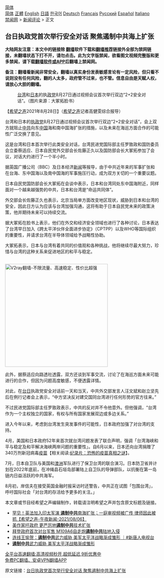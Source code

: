  <!-- 面包屑导航 --> <div class="breadcrumb"><!-- GTranslate: https://gtranslate.io/ -->  <div class="switcher notranslate">  <div class="selected">  <a href="#" onclick="return false;"> 简体</a>  </div>  <div class="option">  <a href="https://www.bannedbook.org" onclick="doGTranslate('zh-CN|zh-CN');jQuery('div.switcher div.selected a').html(jQuery(this).html());return false;" title="简体中文" class="nturl selected"> 简体</a>  <a href="https://www.bannedbook.org/zh-tw/" onclick="doGTranslate('zh-CN|zh-TW');jQuery('div.switcher div.selected a').html(jQuery(this).html());return false;" title="繁體中文" class="nturl"> 正體</a>  <a href="https://www.bannedbook.org/en/" onclick="doGTranslate('zh-CN|en');jQuery('div.switcher div.selected a').html(jQuery(this).html());return false;" title="English" class="nturl"> English</a>  <a href="https://www.bannedbook.org/ja/" onclick="doGTranslate('zh-CN|ja');jQuery('div.switcher div.selected a').html(jQuery(this).html());return false;" title="日本語" class="nturl"> 日語</a>  <a href="https://www.bannedbook.org/ko/" onclick="doGTranslate('zh-CN|ko');jQuery('div.switcher div.selected a').html(jQuery(this).html());return false;" title="한국어" class="nturl"> 한국어</a>  <a href="https://www.bannedbook.org/de/" onclick="doGTranslate('zh-CN|de');jQuery('div.switcher div.selected a').html(jQuery(this).html());return false;" title="Deutsch" class="nturl"> Deutsch</a>  <a href="https://www.bannedbook.org/fr/" onclick="doGTranslate('zh-CN|fr');jQuery('div.switcher div.selected a').html(jQuery(this).html());return false;" title="Français" class="nturl"> Français</a>  <a href="https://www.bannedbook.org/ru/" onclick="doGTranslate('zh-CN|ru');jQuery('div.switcher div.selected a').html(jQuery(this).html());return false;" title="Русский" class="nturl"> Русский</a>  <a href="https://www.bannedbook.org/es/" onclick="doGTranslate('zh-CN|es');jQuery('div.switcher div.selected a').html(jQuery(this).html());return false;" title="Español" class="nturl"> Español</a>  <a href="https://www.bannedbook.org/it/" onclick="doGTranslate('zh-CN|it');jQuery('div.switcher div.selected a').html(jQuery(this).html());return false;" title="Italiano" class="nturl"> Italiano</a>  </div>  </div>      <div class='breadcrumb-sub'><!-- Breadcrumb NavXT 6.3.0 --> <a href="https://www.bannedbook.org/" class="home">禁闻网</a> &gt; <a href="https://www.bannedbook.org/bnews/comments/" class="category">新闻评论</a> &gt; 正文</div></div><h2>台日执政党首次举行安全对话 聚焦遏制中共海上扩张</h2> <p class="notice"><b>大陆网友注意：本文中的链接除 <a href="https://github.com/bannedbook/fanqiang" >翻墙</a>软件下载和<a href="https://github.com/killgcd/justmysocks/blob/master/README.md">翻墙推荐</a>链接外全部为禁网链接，未翻墙状态下打不开，请勿点击。此为文字版禁闻，欲看图文视频完整版和更多禁闻，请下载<a href="https://github.com/bannedbook/fanqiang">翻墙软件或APP</a>后翻墙上禁闻网。</p><p>备注：翻墙看新闻非常安全，翻墙以真实身份发表敏感言论有一定风险，但只看不说则没有任何风险，翻的人太多，政府管不过来，也不管。信息自由是天赋人权，请放心大胆的翻墙。</b></p>  <div class="entry"> <figure> <p><figcaption><a href="https://www.bannedbook.org/bnews/tag/%e5%8f%b0%e6%b9%be/" class="st_tag internal_tag" rel="tag" title="标签 台湾 下的日志">台湾</a>和<a href="https://www.bannedbook.org/bnews/tag/%e6%97%a5%e6%9c%ac/" class="st_tag internal_tag" rel="tag" title="标签 日本 下的日志">日本</a>的执<a href="https://www.bannedbook.org/bnews/tag/%E6%94%BF%E5%85%9A/" class="st_tag internal_tag" rel="tag" title="标签 政党 下的日志">政党</a>8月27日通过视频会议首次举行双边“2+2安全对话”。（图片来源：大冢拓脸书）</figcaption></figure> <p>【<span class='wp_keywordlink_affiliate'><a href="https://www.soundofhope.org" title="希望之声" target="_blank">希望之声</a></span>2021年8月28日】（<a href="https://www.bannedbook.org/bnews/tag/%e5%b8%8c%e6%9c%9b%e4%b9%8b%e5%a3%b0/" class="st_tag internal_tag" rel="tag" title="标签 希望之声 下的日志">希望之声</a>记者高健雯综合报导）</p> <p>台湾和日本的<a href="https://www.bannedbook.org/bnews/tag/%e6%89%a7%e6%94%bf%e5%85%9a/" class="st_tag internal_tag" rel="tag" title="标签 执政党 下的日志">执政党</a>8月27日通过视频会议首次举行双边“2+2安全对话”，会上双方就阻止<a href="https://www.bannedbook.org/bnews/tag/%e4%b8%ad%e5%85%b1/" class="st_tag internal_tag" rel="tag" title="标签 中共 下的日志">中共</a>向东<span class='wp_keywordlink_affiliate'><a href="https://www.bannedbook.org/" title="中国" target="_blank">中国</a></span>海和南中国海扩张的措施，以及未来在海巡方面合作的可能性广泛交换了意见。</p> <p>这是台湾和日本首次举行此类安全对话，台湾民进党国际部主任罗致政和国防委员会立委蔡适应、日本自民党外交部会长佐藤正久以及国防部会长大冢拓参加了会议，对话大约进行了一个半小时。</p> <p>据英国广播公司（BBC）及日本经济<span class='wp_keywordlink_affiliate'><a href="https://www.bannedbook.org/" title="新闻">新闻</a></span>等报导，由于中共近年来的军事扩张和在台海、东中国海以及南中国海的军事施压行动，成为双方关切的一个重要议题。</p>  <p>日本自民党国防部会长大冢拓在会谈中表示，日本和台湾同处东中国海附近，同样面对一个越来越强势的中共，日本和台湾是“命运共同体”。</p> <p>外交部会长佐藤正久也表示，北京当局单方面改变地区现状，威胁到日本和台湾的安全，因此日方认为应该与台湾加强沟通，这将有助于日本自民党未来的政策决策，他并期待未来可以持续交流。</p> <p>据大冢拓在脸书上表示，他们在外交和经济安全领域也进行了各种讨论，日本表达了台湾早日加入《跨太平洋伙伴全面进步协定》（CPTPP）以及WHO等国际组织的重要性，并请求台湾在半导体领域给予战略性协助。</p> <p>大冢拓表示，日本与台湾有着共同的价值观和各种挑战，他将继续尽最大努力，珍惜与台湾的这种关系来促进地区的和平与稳定。</p>  <p><br/><a href="https://github.com/bannedbook/fanqiang/wiki/V2ray%E6%9C%BA%E5%9C%BA"><img src="https://raw.githubusercontent.com/bannedbook/fanqiang/master/v2ss/images/v2free.jpg" width="336" alt="V2ray翻墙-不限流量、高速稳定、性价比超强"></a><br/></p> <p>此外，据蔡适应向路透社透露，双方还谈到军事交流，讨论了在海巡方面未来可能进行的合作，但因为问题高度敏感，不便透露详情。</p> <p>对此，在<a href="https://www.bannedbook.org/bnews/tag/%E5%8F%B0%E6%97%A5/" class="st_tag internal_tag" rel="tag" title="标签 台日 下的日志">台日</a>执政党安全对话前一天和当天，中共外交部发言人汪文斌和赵立坚先后在例行记者会上表示，“中方坚决反对建交国同台湾进行任何形势的官方往来。”</p> <p>不过民进党国际部主任罗致政表示，中共的反对并不令他意外。但他强调，“台湾作为一个主权独立的国家，有权与所有国家发展双边或多边关系。”</p>  <p>进入今年以来，考虑到台湾发生突发事件的可能性，日本政府加强了对台湾的支持。</p> <p>4月，美国和日本政府52年来首次就台湾问题发表了联合声明，强调「台湾海峡和平与稳定及和平解决海峡两岸问题的重要性」。自6月以来，日本还向台湾捐赠了340万剂新冠病毒<span class='wp_keywordlink'><a href="https://www.bannedbook.org/bnews/tculture/20160630/551027.html" title="疫苗" target="_blank">疫苗</a></span>【相关阅读:<a href='https://www.bannedbook.org/bnews/topimagenews/20180408/925060.html' target='_blank'>纪录片：恐怖的疫苗真相之谜</a>】。</p> <p>7月，日本自卫队与美国和<a href="https://www.bannedbook.org/bnews/tag/%e6%be%b3%e6%b4%b2/" class="st_tag internal_tag" rel="tag" title="标签 澳洲 下的日志">澳洲</a>军队进行了保卫台湾的联合演习。日本防卫省并计划在2022年底前，在冲绳县石垣岛部署陆上自卫队的导弹部队，以抗衡在第一岛链内日益活跃的中共海军。</p> <p>8月初，岸信夫在接受英国金融时报采访时还警告，中共正在试图「包围台湾」，呼吁国际社会「对台湾的存活给予更多的关注。」</p>  <p>本文章或节目经希望之声编辑制作，转载请注明希望之声并包含原文标题及链接。 </p> <ul class='op-related-articles' title='相关阅读'> <li><a href='https://www.bannedbook.org/bnews/comments/20210807/1601969.html' target='_blank'>罕见！英法加入印太军演 <b>遏制中共</b>南海扩张；一庭审视频被广传 律师因此被抓【希望之声-午夜新闻-2021/08/06】</a></li> <li><a href='https://www.bannedbook.org/bnews/comments/20210807/1601961.html' target='_blank'>美作家吁政府 更严厉地<b>遏制中共</b>技术扩张</a></li> <li><a href='https://www.bannedbook.org/bnews/comments/20210805/1600578.html' target='_blank'>拜登政府首次对台军售 M109A6自走炮<b>遏制中共</b>陆地入侵</a></li> <li><a href='https://www.bannedbook.org/bnews/bannedvideo/20210623/1572568.html' target='_blank'>连线王愉贺：<b>遏制中共</b>武力威胁 美军太平洋战略渐成雏形 ｜#新唐人电视台</a></li> <li><a href='https://www.bannedbook.org/bnews/cbnews/20210620/1570834.html' target='_blank'><b>遏制中共</b>武力威胁 美军太平洋战略渐成雏形</a></li> </ul> <p class="texttj"> <a href="https://github.com/bannedbook/fanqiang/wiki/V2ray%E6%9C%BA%E5%9C%BA" target="_blank">全平台高速翻墙:高清视频秒开,超低延迟,9折优惠中</a><br/> <a href="https://github.com/bannedbook/fanqiang/wiki/%E7%A6%81%E9%97%BB%E7%BD%91%E5%AE%89%E5%8D%93%E7%BF%BB%E5%A2%99%E6%96%B0%E9%97%BBAPP" target="_blank">免费PC翻墙、安卓VPN翻墙APP</a></p><p>原文链接：<a class="src_link"  href="https://www.soundofhope.org/post/539711" target="_blank">台日执政党首次举行安全对话 聚焦遏制中共海上扩张</a></p><a name='sharetosocial'></a>  <div style="margin-bottom:5px;padding-bottom:5px;clear:both"> <div id="archive-pix-1" class="banner-ads"> <!-- AuctionX Display platform tag START --> <div id="26318x728x90x621x_ADSLOT2" clicktrack="%%CLICK_URL_ESC%%"></div> <!-- AuctionX Display platform tag END --> </div> <div id="archive-pix-2" class="banner-ads"> <!-- AuctionX Display platform tag START --> <div id="26315x300x250x621x_ADSLOT2" clicktrack="%%CLICK_URL_ESC%%"></div> <!-- AuctionX Display platform tag END --> </div> </div>  <div id="archive-pix-1" class="banner-ads"> <!-- AuctionX Display platform tag START --> <div id="26318x728x90x621x_ADSLOT3" clicktrack="%%CLICK_URL_ESC%%"></div> <!-- AuctionX Display platform tag END --> </div> </div><!--END ENTRY--> 